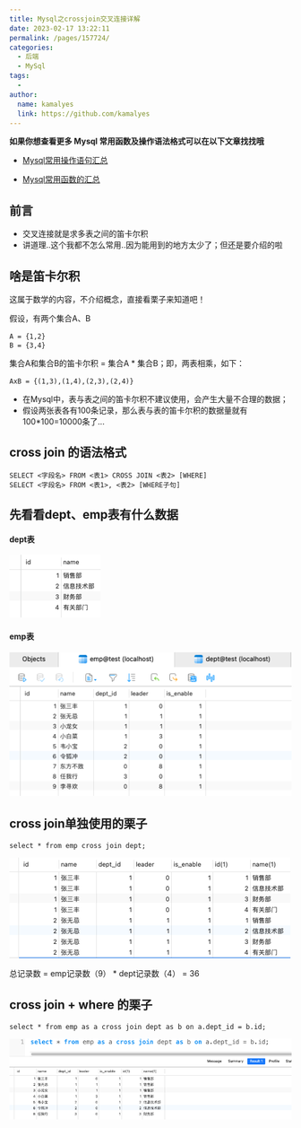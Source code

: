 ```yaml
---
title: Mysql之crossjoin交叉连接详解
date: 2023-02-17 13:22:11
permalink: /pages/157724/
categories:
  - 后端
  - MySql
tags:
  - 
author: 
  name: kamalyes
  link: https://github.com/kamalyes
---
```

**如果你想查看更多 Mysql 常用函数及操作语法格式可以在以下文章找找哦**

- [Mysql常用操作语句汇总](./59.Mysql常用操作语句汇总.md)

- [Mysql常用函数的汇总](./01.Mysql常用函数汇总.md)

**前言**
------

*   交叉连接就是求多表之间的笛卡尔积
*   讲道理..这个我都不怎么常用..因为能用到的地方太少了；但还是要介绍的啦

啥是笛卡尔积
------

这属于数学的内容，不介绍概念，直接看栗子来知道吧！

假设，有两个集合A、B

```
A = {1,2}
B = {3,4}
```

集合A和集合B的笛卡尔积 = 集合A * 集合B；即，两表相乘，如下：

```
AxB = {(1,3),(1,4),(2,3),(2,4)}
```

*   在Mysql中，表与表之间的笛卡尔积不建议使用，会产生大量不合理的数据；
*   假设两张表各有100条记录，那么表与表的笛卡尔积的数据量就有100*100=10000条了...

cross join 的语法格式
----------------

```
SELECT <字段名> FROM <表1> CROSS JOIN <表2> [WHERE]
SELECT <字段名> FROM <表1>, <表2> [WHERE子句] 
```

先看看dept、emp表有什么数据
-----------------

#### dept表

![](../../assets/images/mysql/join_table_query_for_dept.png)

#### emp表

![](../../assets/images/mysql/join_table_query_for_emp.png)

cross join单独使用的栗子
-----------------

```
select * from emp cross join dept;
```

![](../../assets/images/mysql/Snipaste_2023-02-17_13-39-51.png)

总记录数 = emp记录数（9） * dept记录数（4） = 36

cross join + where 的栗子
----------------------

```
select * from emp as a cross join dept as b on a.dept_id = b.id;
```

![](../../assets/images/mysql/Snipaste_2023-02-17_13-40-21.png)
